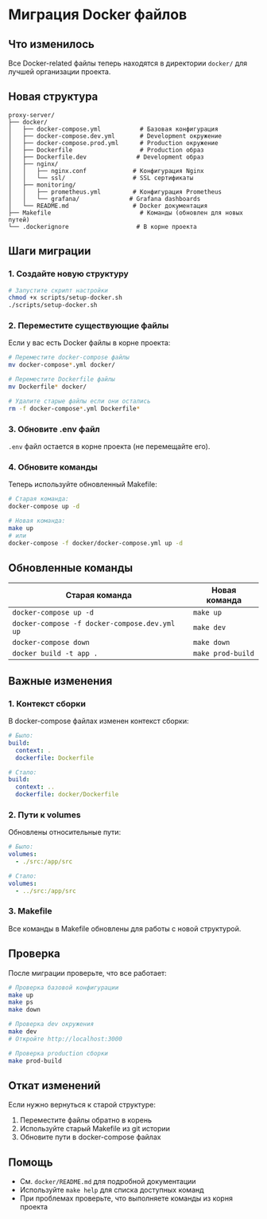 # Миграция Docker файлов

## Что изменилось

Все Docker-related файлы теперь находятся в директории `docker/` для лучшей организации проекта.

## Новая структура

```
proxy-server/
├── docker/
│   ├── docker-compose.yml           # Базовая конфигурация
│   ├── docker-compose.dev.yml       # Development окружение
│   ├── docker-compose.prod.yml      # Production окружение
│   ├── Dockerfile                   # Production образ
│   ├── Dockerfile.dev              # Development образ
│   ├── nginx/
│   │   ├── nginx.conf             # Конфигурация Nginx
│   │   └── ssl/                   # SSL сертификаты
│   ├── monitoring/
│   │   ├── prometheus.yml         # Конфигурация Prometheus
│   │   └── grafana/              # Grafana dashboards
│   └── README.md                  # Docker документация
├── Makefile                         # Команды (обновлен для новых путей)
└── .dockerignore                   # В корне проекта
```

## Шаги миграции

### 1. Создайте новую структуру

```bash
# Запустите скрипт настройки
chmod +x scripts/setup-docker.sh
./scripts/setup-docker.sh
```

### 2. Переместите существующие файлы

Если у вас есть Docker файлы в корне проекта:

```bash
# Переместите docker-compose файлы
mv docker-compose*.yml docker/

# Переместите Dockerfile файлы
mv Dockerfile* docker/

# Удалите старые файлы если они остались
rm -f docker-compose*.yml Dockerfile*
```

### 3. Обновите .env файл

`.env` файл остается в корне проекта (не перемещайте его).

### 4. Обновите команды

Теперь используйте обновленный Makefile:

```bash
# Старая команда:
docker-compose up -d

# Новая команда:
make up
# или
docker-compose -f docker/docker-compose.yml up -d
```

## Обновленные команды

| Старая команда | Новая команда |
|----------------|---------------|
| `docker-compose up -d` | `make up` |
| `docker-compose -f docker-compose.dev.yml up` | `make dev` |
| `docker-compose down` | `make down` |
| `docker build -t app .` | `make prod-build` |

## Важные изменения

### 1. Контекст сборки

В docker-compose файлах изменен контекст сборки:

```yaml
# Было:
build:
  context: .
  dockerfile: Dockerfile

# Стало:
build:
  context: ..
  dockerfile: docker/Dockerfile
```

### 2. Пути к volumes

Обновлены относительные пути:

```yaml
# Было:
volumes:
  - ./src:/app/src

# Стало:
volumes:
  - ../src:/app/src
```

### 3. Makefile

Все команды в Makefile обновлены для работы с новой структурой.

## Проверка

После миграции проверьте, что все работает:

```bash
# Проверка базовой конфигурации
make up
make ps
make down

# Проверка dev окружения
make dev
# Откройте http://localhost:3000

# Проверка production сборки
make prod-build
```

## Откат изменений

Если нужно вернуться к старой структуре:

1. Переместите файлы обратно в корень
2. Используйте старый Makefile из git истории
3. Обновите пути в docker-compose файлах

## Помощь

- См. `docker/README.md` для подробной документации
- Используйте `make help` для списка доступных команд
- При проблемах проверьте, что выполняете команды из корня проекта